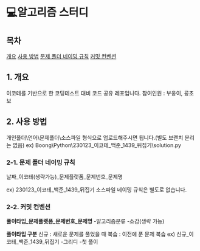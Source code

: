 # 💻알고리즘 스터디

## 목차

[개요](#1-개요)
[사용 방법](#2-사용-방법)
[문제 폴더 네이밍 규칙](#2-1-문제-폴더-네이밍-규칙)
[커밋 컨벤션](#2-2-커밋-컨벤션)


## 1. 개요

이코테를 기반으로 한 코딩테스트 대비 코드 공유 레포입니다.
참여인원 : 부웅이, 굥초보

## 2. 사용 방법

개인폴더\언어\문제폴더\소스파일 형식으로 업로드해주시면 됩니다.(별도 브랜치 분리는 없음)
ex)
Boong\Python\230123_이코테_백준_1439_뒤집기\solution.py

### 2-1. 문제 폴더 네이밍 규칙

날짜_이코테(생략가능)_문제플랫폼_문제번호_문제명

ex)
230123_이코테_백준_1439_뒤집기
소스파일 네이밍 규칙은 별도로 없습니다.

### 2-2. 커밋 컨벤션

**풀이타입_문제플랫폼_문제번호_문제명**
-알고리즘분류
-소감(생략 가능)

**풀이타입 구분**
신규 : 새로운 문제를 풀었을 때
복습 : 이전에 푼 문제 복습
ex)
신규_이코테_백준_1439_뒤집기
-그리디
-첫 풀이